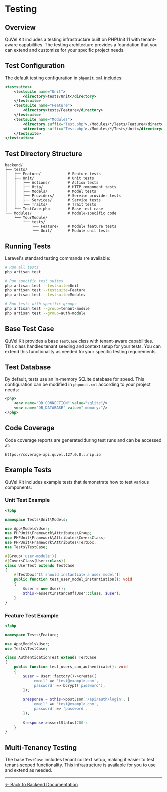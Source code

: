# Testing

## Overview

QuVel Kit includes a testing infrastructure built on PHPUnit 11 with tenant-aware capabilities. The testing architecture provides a foundation that you can extend and customize for your specific project needs.

## Test Configuration

The default testing configuration in `phpunit.xml` includes:

```xml
<testsuites>
    <testsuite name="Unit">
        <directory>tests/Unit</directory>
    </testsuite>
    <testsuite name="Feature">
        <directory>tests/Feature</directory>
    </testsuite>
    <testsuite name="Modules">
        <directory suffix="Test.php">./Modules/*/Tests/Feature</directory>
        <directory suffix="Test.php">./Modules/*/Tests/Unit</directory>
    </testsuite>
</testsuites>
```

## Test Directory Structure

```text
backend/
├── tests/
│   ├── Feature/            # Feature tests
│   ├── Unit/               # Unit tests
│   │   ├── Actions/        # Action tests
│   │   ├── Http/           # HTTP component tests
│   │   ├── Models/         # Model tests
│   │   ├── Providers/      # Service provider tests
│   │   ├── Services/       # Service tests
│   │   └── Traits/         # Trait tests
│   └── TestCase.php        # Base test case
└── Modules/                # Module-specific code
    └── YourModule/
        └── tests/
            ├── Feature/    # Module feature tests
            └── Unit/       # Module unit tests
```

## Running Tests

Laravel's standard testing commands are available:

```bash
# Run all tests
php artisan test

# Run specific test suites
php artisan test --testsuite=Unit
php artisan test --testsuite=Feature
php artisan test --testsuite=Modules

# Run tests with specific groups
php artisan test --group=tenant-module
php artisan test --group=auth-module
```

## Base Test Case

QuVel Kit provides a base `TestCase` class with tenant-aware capabilities. This class handles tenant seeding and context setup for your tests. You can extend this functionality as needed for your specific testing requirements.

## Test Database

By default, tests use an in-memory SQLite database for speed. This configuration can be modified in `phpunit.xml` according to your project needs:

```xml
<php>
    <env name="DB_CONNECTION" value="sqlite"/>
    <env name="DB_DATABASE" value=":memory:"/>
</php>
```

## Code Coverage

Code coverage reports are generated during test runs and can be accessed at:

```
https://coverage-api.quvel.127.0.0.1.nip.io
```

## Example Tests

QuVel Kit includes example tests that demonstrate how to test various components:

### Unit Test Example

```php
<?php

namespace Tests\Unit\Models;

use App\Models\User;
use PHPUnit\Framework\Attributes\Group;
use PHPUnit\Framework\Attributes\CoversClass;
use PHPUnit\Framework\Attributes\TestDox;
use Tests\TestCase;

#[Group('user-module')]
#[CoversClass(User::class)]
class UserTest extends TestCase
{
    #[TestDox('It should instantiate a user model')]
    public function test_user_model_instantiation(): void
    {
        $user = new User();
        $this->assertInstanceOf(User::class, $user);
    }
}
```

### Feature Test Example

```php
<?php

namespace Tests\Feature;

use App\Models\User;
use Tests\TestCase;

class AuthenticationTest extends TestCase
{
    public function test_users_can_authenticate(): void
    {
        $user = User::factory()->create([
            'email' => 'test@example.com',
            'password' => bcrypt('password'),
        ]);
        
        $response = $this->postJson('/api/auth/login', [
            'email' => 'test@example.com',
            'password' => 'password',
        ]);
        
        $response->assertStatus(200);
    }
}
```

## Multi-Tenancy Testing

The base `TestCase` includes tenant context setup, making it easier to test tenant-scoped functionality. This infrastructure is available for you to use and extend as needed.

---

[← Back to Backend Documentation](./README.md)
